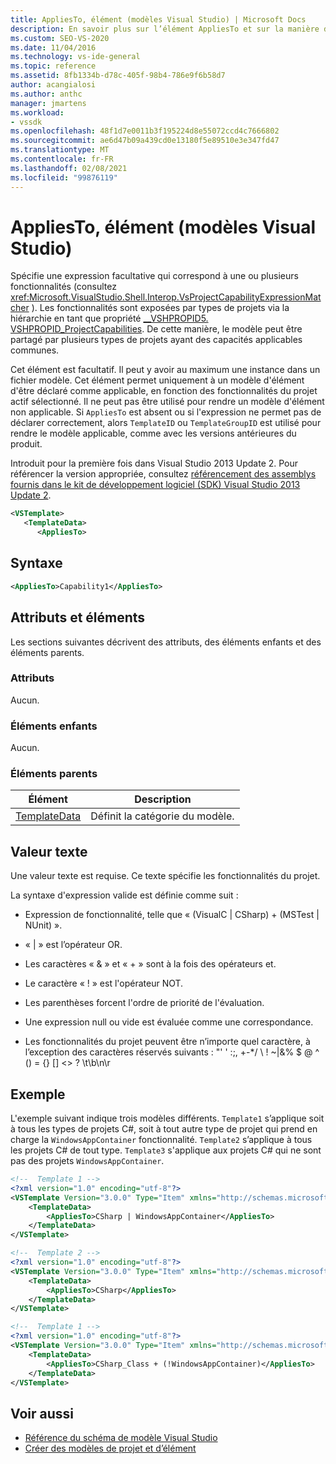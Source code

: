 ```yaml
---
title: AppliesTo, élément (modèles Visual Studio) | Microsoft Docs
description: En savoir plus sur l’élément AppliesTo et sur la manière dont il spécifie une expression facultative pour correspondre à une ou plusieurs fonctionnalités.
ms.custom: SEO-VS-2020
ms.date: 11/04/2016
ms.technology: vs-ide-general
ms.topic: reference
ms.assetid: 8fb1334b-d78c-405f-98b4-786e9f6b58d7
author: acangialosi
ms.author: anthc
manager: jmartens
ms.workload:
- vssdk
ms.openlocfilehash: 48f1d7e0011b3f195224d8e55072ccd4c7666802
ms.sourcegitcommit: ae6d47b09a439cd0e13180f5e89510e3e347fd47
ms.translationtype: MT
ms.contentlocale: fr-FR
ms.lasthandoff: 02/08/2021
ms.locfileid: "99876119"
---
```

# <a name="appliesto-element-visual-studio-templates"></a>AppliesTo, élément (modèles Visual Studio)

Spécifie une expression facultative qui correspond à une ou plusieurs fonctionnalités (consultez <xref:Microsoft.VisualStudio.Shell.Interop.VsProjectCapabilityExpressionMatcher> ). Les fonctionnalités sont exposées par types de projets via la hiérarchie en tant que propriété [__VSHPROPID5. VSHPROPID_ProjectCapabilities](<xref:Microsoft.VisualStudio.Shell.Interop.__VSHPROPID5.VSHPROPID_ProjectCapabilities>). De cette manière, le modèle peut être partagé par plusieurs types de projets ayant des capacités applicables communes.

Cet élément est facultatif. Il peut y avoir au maximum une instance dans un fichier modèle. Cet élément permet uniquement à un modèle d'élément d'être déclaré comme applicable, en fonction des fonctionnalités du projet actif sélectionné. Il ne peut pas être utilisé pour rendre un modèle d'élément non applicable. Si `AppliesTo` est absent ou si l'expression ne permet pas de déclarer correctement, alors `TemplateID` ou `TemplateGroupID` est utilisé pour rendre le modèle applicable, comme avec les versions antérieures du produit.

Introduit pour la première fois dans Visual Studio 2013 Update 2. Pour référencer la version appropriée, consultez [référencement des assemblys fournis dans le kit de développement logiciel (SDK) Visual Studio 2013 Update 2](/previous-versions/dn632168(v=vs.120)).

```xml
<VSTemplate>
   <TemplateData>
      <AppliesTo>
```

## <a name="syntax"></a>Syntaxe

```xml
<AppliesTo>Capability1</AppliesTo>
```

## <a name="attributes-and-elements"></a>Attributs et éléments

Les sections suivantes décrivent des attributs, des éléments enfants et des éléments parents.

### <a name="attributes"></a>Attributs

Aucun.

### <a name="child-elements"></a>Éléments enfants

Aucun.

### <a name="parent-elements"></a>Éléments parents

|Élément|Description|
|-------------|-----------------|
|[TemplateData](../extensibility/templatedata-element-visual-studio-templates.md)|Définit la catégorie du modèle.|

## <a name="text-value"></a>Valeur texte

Une valeur texte est requise. Ce texte spécifie les fonctionnalités du projet.

La syntaxe d'expression valide est définie comme suit :

- Expression de fonctionnalité, telle que « (VisualC &#124; CSharp) + (MSTest &#124; NUnit) ».

- « &#124; » est l’opérateur OR.

- Les caractères « & » et « + » sont à la fois des opérateurs et.

- Le caractère « ! » est l'opérateur NOT.

- Les parenthèses forcent l'ordre de priorité de l'évaluation.

- Une expression null ou vide est évaluée comme une correspondance.

- Les fonctionnalités du projet peuvent être n’importe quel caractère, à l’exception des caractères réservés suivants : "' ' :;, +-*/ \\ ! ~&#124;&% $ @ ^ () = {} [] <> ? \t\b\n\r

## <a name="example"></a>Exemple

L'exemple suivant indique trois modèles différents. `Template1` s’applique soit à tous les types de projets C#, soit à tout autre type de projet qui prend en charge la `WindowsAppContainer` fonctionnalité. `Template2` s’applique à tous les projets C# de tout type. `Template3` s'applique aux projets C# qui ne sont pas des projets `WindowsAppContainer`.

```xml
<!--  Template 1 -->
<?xml version="1.0" encoding="utf-8"?>
<VSTemplate Version="3.0.0" Type="Item" xmlns="http://schemas.microsoft.com/developer/vstemplate/2005" xmlns:xsi="http://www.w3.org/2001/XMLSchema-instance" xsi:schemaLocation="http://schemas.microsoft.com/developer/vstemplate/2005">
    <TemplateData>
        <AppliesTo>CSharp | WindowsAppContainer</AppliesTo>
    </TemplateData>
</VSTemplate>

<!--  Template 2 -->
<?xml version="1.0" encoding="utf-8"?>
<VSTemplate Version="3.0.0" Type="Item" xmlns="http://schemas.microsoft.com/developer/vstemplate/2005" xmlns:xsi="http://www.w3.org/2001/XMLSchema-instance" xsi:schemaLocation="http://schemas.microsoft.com/developer/vstemplate/2005">
    <TemplateData>
        <AppliesTo>CSharp</AppliesTo>
    </TemplateData>
</VSTemplate>

<!--  Template 1 -->
<?xml version="1.0" encoding="utf-8"?>
<VSTemplate Version="3.0.0" Type="Item" xmlns="http://schemas.microsoft.com/developer/vstemplate/2005" xmlns:xsi="http://www.w3.org/2001/XMLSchema-instance" xsi:schemaLocation="http://schemas.microsoft.com/developer/vstemplate/2005">
    <TemplateData>
        <AppliesTo>CSharp_Class + (!WindowsAppContainer)</AppliesTo>
    </TemplateData>
</VSTemplate>
```

## <a name="see-also"></a>Voir aussi

- [Référence du schéma de modèle Visual Studio](../extensibility/visual-studio-template-schema-reference.md)
- [Créer des modèles de projet et d’élément](../ide/creating-project-and-item-templates.md)
